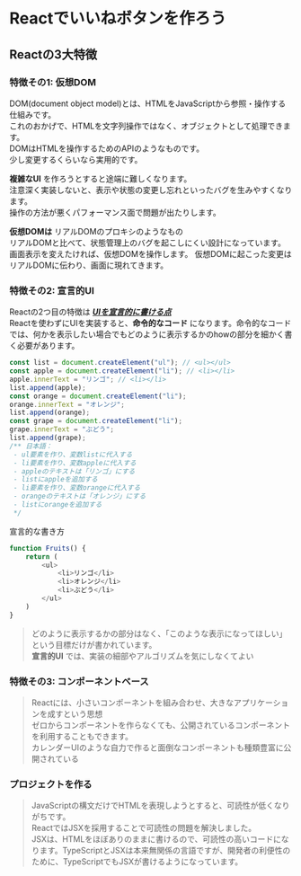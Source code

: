 # Reactでいいねボタンを作ろう
## Reactの3大特徴
### 特徴その1: 仮想DOM
DOM(document object model)とは、HTMLをJavaScriptから参照・操作する仕組みです。  
これのおかげで、HTMLを文字列操作ではなく、オブジェクトとして処理できます。  
DOMはHTMLを操作するためのAPIのようなものです。  
少し変更するくらいなら実用的です。

**複雑なUI** を作ろうとすると途端に難しくなります。  
注意深く実装しないと、表示や状態の変更し忘れといったバグを生みやすくなります。  
操作の方法が悪くパフォーマンス面で問題が出たりします。
  
**仮想DOMは** リアルDOMのプロキシのようなもの  
リアルDOMと比べて、状態管理上のバグを起こしにくい設計になっています。  
画面表示を変えたければ、仮想DOMを操作します。  仮想DOMに起こった変更はリアルDOMに伝わり、画面に現れてきます。
  
  
### 特徴その2: 宣言的UI
Reactの2つ目の特徴は <u>***UIを宣言的に書ける点***</u>  
Reactを使わずにUIを実装すると、**命令的なコード** になります。命令的なコードでは、何かを表示したい場合でもどのように表示するかのhowの部分を細かく書く必要があります。  
```js
const list = document.createElement("ul"); // <ul></ul>
const apple = document.createElement("li"); // <li></li>
apple.innerText = "リンゴ"; // <li></li>
list.append(apple);
const orange = document.createElement("li");
orange.innerText = "オレンジ";
list.append(orange);
const grape = document.createElement("li");
grape.innerText = "ぶどう";
list.append(grape);
/** 日本語：
 - ul要素を作り、変数listに代入する
 - li要素を作り、変数appleに代入する
 - appleのテキストは「リンゴ」にする
 - listにappleを追加する
 - li要素を作り、変数orangeに代入する
 - orangeのテキストは「オレンジ」にする
 - listにorangeを追加する
 */
```
宣言的な書き方
```js
function Fruits() {
    return (
        <ul>
            <li>リンゴ</li>
            <li>オレンジ</li>
            <li>ぶどう</li>
        </ul>
    )
}
```  
> どのように表示するかの部分はなく、「このような表示になってほしい」という目標だけが書かれています。  
**宣言的UI** では、実装の細部やアルゴリズムを気にしなくてよい  
  
  
### 特徴その3: コンポーネントベース
> Reactには、小さいコンポーネントを組み合わせ、大きなアプリケーションを成すという思想   
ゼロからコンポーネントを作らなくても、公開されているコンポーネントを利用することもできます。  
カレンダーUIのような自力で作ると面倒なコンポーネントも種類豊富に公開されている


### プロジェクトを作る
> JavaScriptの構文だけでHTMLを表現しようとすると、可読性が低くなりがちです。  
> ReactではJSXを採用することで可読性の問題を解決しました。  
> JSXは、HTMLをほぼありのままに書けるので、可読性の高いコードになります。TypeScriptとJSXは本来無関係の言語ですが、開発者の利便性のために、TypeScriptでもJSXが書けるようになっています。